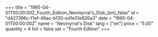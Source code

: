 +++
title = "1995-04-01T00:00:00Z_Fourth_Edition_Nevinyrral's_Disk_[en]_false"
id = "d427396c-f1ef-46ac-b130-ed1e51e826a3"
date = "1995-04-01T00:00:00Z"
name = "Nevinyrral's Disk"
lang = ["en"]
price = "5.00"
quantity = 4
foil = false
set = "Fourth Edition"
+++
